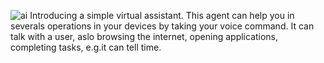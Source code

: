 ![ai](https://github.com/faysalmahmud74/virtual-assistant/assets/105223096/d5adc3be-870e-44ff-87e5-c61e16c4ce7c)
Introducing a simple virtual assistant. This agent can help you in severals operations in your devices by taking your voice command. It can talk with a user, aslo browsing the internet, opening applications, completing tasks, e.g.it can tell time.
